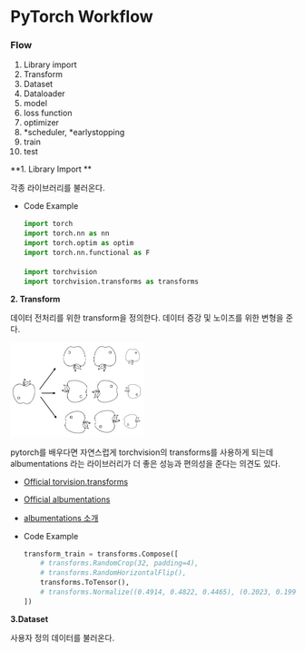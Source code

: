 # PyTorch Workflow

### Flow

1. Library import
2. Transform
3. Dataset
4. Dataloader
5. model 
6. loss function
7. optimizer
8. *scheduler, *earlystopping
9. train
10. test

**1. Library Import **

각종 라이브러리를 불러온다. 

- Code Example

  ```python
  import torch
  import torch.nn as nn
  import torch.optim as optim
  import torch.nn.functional as F
  
  import torchvision
  import torchvision.transforms as transforms
  ```

  





**2. Transform**

데이터 전처리를 위한 transform을 정의한다. 데이터 증강 및 노이즈를 위한 변형을 준다.

<img src="./images/transform.png" alt="image-20210529174611139" style="zoom:25%;" />

pytorch를 배우다면 자연스럽게 torchvision의 transforms를 사용하게 되는데 albumentations 라는 라이브러리가 더 좋은 성능과 편의성을 준다는 의견도 있다.

- [Official torvision.transforms](https://github.com/albumentations-team/albumentations)
- [Official albumentations](https://github.com/albumentations-team/albumentations)
- [albumentations 소개](https://hoya012.github.io/blog/albumentation_tutorial/)



- Code Example 

  ```python
  transform_train = transforms.Compose([
      # transforms.RandomCrop(32, padding=4),
      # transforms.RandomHorizontalFlip(),
      transforms.ToTensor(),
      # transforms.Normalize((0.4914, 0.4822, 0.4465), (0.2023, 0.1994, 0.2010)),
  ])
  ```

  



**3.Dataset**

사용자 정의 데이터를 불러온다.



